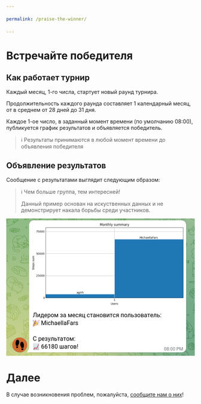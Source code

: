 ```yaml
---

permalink: /praise-the-winner/

---
```


# Встречайте победителя

## Как работает турнир

Каждый месяц, 1-го числа, стартует новый раунд турнира.

Продолжительность каждого раунда составляет 1 календарный месяц, от в среднем от 28 дней до 31 дня.

Каждое 1-ое число, в заданный момент времени (по умолчанию 08:00), публикуется график результатов и объявляется победитель.

>ℹ️ Результаты принимаются в любой момент времени до объявления победителя

## Объявление результатов

Сообщение с результатами выглядит следующим образом:

>ℹ️ Чем больше группа, тем интересней!
>
>Данный пример основан на искуственных данных и не демонстрирует накала борьбы среди участников.

![01](../img/demo/praise-the-winner/01-winner.png)

# Далее

В случае возникновения проблем, пожалуйста, [сообщите нам о них](../report-issues/)!
